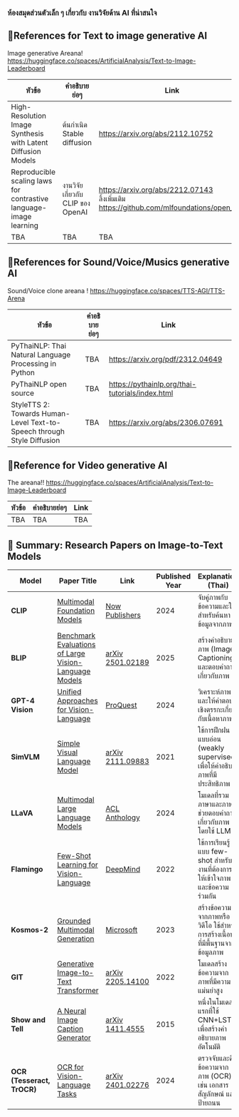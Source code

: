 ### ห้องสมุดส่วนตัวเล็ก ๆ เกี่ยวกับ งานวิจัยด้าน AI ที่น่าสนใจ

## 🔗References for Text to image generative AI

Image generative Areana! https://huggingface.co/spaces/ArtificialAnalysis/Text-to-Image-Leaderboard

| หัวข้อ    | คำอธิบายย่อๆ |  Link |
| -------- | ------- | ------- |
| High-Resolution Image Synthesis with Latent Diffusion Models  |  ต้นกำเนิด Stable diffusion    |https://arxiv.org/abs/2112.10752|
| Reproducible scaling laws for contrastive language-image learning | งานวิจัยเกี่ยวกับ CLIP ของ OpenAI     |https://arxiv.org/abs/2212.07143 <br> ลิ้งเพิ่มเติม https://github.com/mlfoundations/open_clip|
| TBA    | TBA    |TBA|

## 🔗References for Sound/Voice/Musics generative AI 

Sound/Voice clone areana ! https://huggingface.co/spaces/TTS-AGI/TTS-Arena

| หัวข้อ    | คำอธิบายย่อๆ |  Link |
| -------- | ------- | ------- |
| PyThaiNLP: Thai Natural Language Processing in Python   | TBA    |https://arxiv.org/pdf/2312.04649|
| PyThaiNLP open source   | TBA    |https://pythainlp.org/thai-tutorials/index.html|
| StyleTTS 2: Towards Human-Level Text-to-Speech through Style Diffusion  | TBA    |https://arxiv.org/abs/2306.07691|

## 🔗Reference for Video generative AI

The areana!!  https://huggingface.co/spaces/ArtificialAnalysis/Text-to-Image-Leaderboard

| หัวข้อ    | คำอธิบายย่อๆ |  Link |
| -------- | ------- | ------- |
| TBA    | TBA    |TBA|


## 🔗 Summary: Research Papers on Image-to-Text Models

| **Model** | **Paper Title** | **Link** | **Published Year** | **Explanation (Thai)** |
|-----------|----------------|----------|----------------|----------------------|
| **CLIP** | [Multimodal Foundation Models](https://www.nowpublishers.com/article/Details/CGV-110) | [Now Publishers](https://www.nowpublishers.com/article/Details/CGV-110) | 2024 | จับคู่ภาพกับข้อความและใช้สำหรับค้นหาข้อมูลจากภาพ |
| **BLIP** | [Benchmark Evaluations of Large Vision-Language Models](https://arxiv.org/abs/2501.02189) | [arXiv 2501.02189](https://arxiv.org/abs/2501.02189) | 2025 | สร้างคำอธิบายภาพ (Image Captioning) และตอบคำถามเกี่ยวกับภาพ |
| **GPT-4 Vision** | [Unified Approaches for Vision-Language](https://search.proquest.com/openview/9b0e3d8d3074e04922702f883cc9f7c0/1) | [ProQuest](https://search.proquest.com/openview/9b0e3d8d3074e04922702f883cc9f7c0/1) | 2024 | วิเคราะห์ภาพและให้คำตอบเชิงตรรกะเกี่ยวกับเนื้อหาภาพ |
| **SimVLM** | [Simple Visual Language Model](https://arxiv.org/abs/2111.09883) | [arXiv 2111.09883](https://arxiv.org/abs/2111.09883) | 2021 | ใช้การฝึกฝนแบบอ่อน (weakly supervised) เพื่อให้คำอธิบายภาพที่มีประสิทธิภาพ |
| **LLaVA** | [Multimodal Large Language Models](https://aclanthology.org/2024.ccl-2.1/) | [ACL Anthology](https://aclanthology.org/2024.ccl-2.1/) | 2024 | โมเดลที่รวมภาษาและภาพ ช่วยตอบคำถามเกี่ยวกับภาพโดยใช้ LLM |
| **Flamingo** | [Few-Shot Learning for Vision-Language](https://arxiv.org/abs/2204.14198) | [DeepMind](https://arxiv.org/abs/2204.14198) | 2022 | ใช้การเรียนรู้แบบ few-shot สำหรับงานที่ต้องการให้เข้าใจภาพและข้อความร่วมกัน |
| **Kosmos-2** | [Grounded Multimodal Generation](https://arxiv.org/abs/2306.14824) | [Microsoft](https://arxiv.org/abs/2306.14824) | 2023 | สร้างข้อความจากภาพหรือวิดีโอ ใช้สำหรับการสร้างเนื้อหาที่มีพื้นฐานจากข้อมูลภาพ |
| **GIT** | [Generative Image-to-Text Transformer](https://arxiv.org/abs/2205.14100) | [arXiv 2205.14100](https://arxiv.org/abs/2205.14100) | 2022 | โมเดลสร้างข้อความจากภาพที่มีความแม่นยำสูง |
| **Show and Tell** | [A Neural Image Caption Generator](https://arxiv.org/abs/1411.4555) | [arXiv 1411.4555](https://arxiv.org/abs/1411.4555) | 2015 | หนึ่งในโมเดลแรกที่ใช้ CNN+LSTM เพื่อสร้างคำอธิบายภาพอัตโนมัติ |
| **OCR (Tesseract, TrOCR)** | [OCR for Vision-Language Tasks](https://arxiv.org/abs/2401.02276) | [arXiv 2401.02276](https://arxiv.org/abs/2401.02276) | 2024 | ตรวจจับและดึงข้อความจากภาพ (OCR) เช่น เอกสาร สัญลักษณ์ และป้ายถนน |


